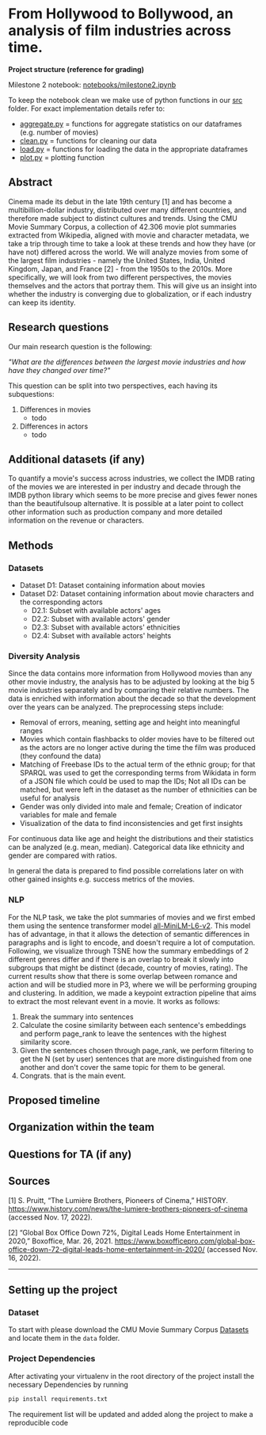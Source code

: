 # From Hollywood to Bollywood, an analysis of film industries across time.

**Project structure (reference for grading)**

Milestone 2 notebook: [notebooks/milestone2.ipynb](notebooks/milestone2.ipynb)

To keep the notebook clean we make use of python functions in our [src](src) folder. For exact implementation details refer to:
- [aggregate.py](src/aggregate.py) = functions for aggregate statistics on our dataframes (e.g. number of movies)
- [clean.py](src/clean.py) = functions for cleaning our data
- [load.py](src/load.py) = functions for loading the data in the appropriate dataframes
- [plot.py](src/plot.py) = plotting function

## Abstract

Cinema made its debut in the late 19th century [1] and has become a multibillion-dollar industry, distributed over many different countries, and therefore made subject to distinct cultures and trends.
Using the CMU Movie Summary Corpus, a collection of 42.306 movie plot summaries extracted from Wikipedia, aligned with movie and character metadata, we take a trip through time to take a look at these trends and how they have (or have not) differed across the world.
We will analyze movies from some of the largest film industries - namely the United States, India, United Kingdom, Japan, and France [2] - from the 1950s to the 2010s.
More specifically, we will look from two different perspectives, the movies themselves and the actors that portray them.
This will give us an insight into whether the industry is converging due to globalization, or if each industry can keep its identity.

## Research questions

Our main research question is the following:

*"What are the differences between the largest movie industries and how have they changed over time?"*

This question can be split into two perspectives, each having its subquestions:

1. Differences in movies
   - todo
2. Differences in actors
   - todo

## Additional datasets (if any)

To quantify a movie's success across industries, we collect the IMDB rating of the movies we are interested in per industry and decade through the IMDB python library which seems to be more precise and gives fewer nones than the beautifulsoup alternative. It is possible at a later point to collect other information such as production company and more detailed information on the revenue or characters.  

## Methods
### Datasets
- Dataset D1: Dataset containing information about movies
- Dataset D2: Dataset containing information about movie characters and the corresponding actors
  - D2.1: Subset with available actors' ages
  - D2.2: Subset with available actors' gender
  - D2.3: Subset with available actors' ethnicities
  - D2.4: Subset with available actors' heights

### Diversity Analysis
Since the data contains more information from Hollywood movies than any other movie industry, the analysis has to be
adjusted by looking at the big 5 movie industries separately and by comparing their relative numbers. The data is
enriched with information about the decade so that the development over the years can be analyzed. The preprocessing
steps include:
- Removal of errors, meaning, setting age and height into meaningful ranges
- Movies which contain flashbacks to older movies have to be filtered out as the actors are no longer active during
the time the film was produced (they confound the data)
- Matching of Freebase IDs to the actual term of the ethnic group; for that
SPARQL was used to get the corresponding terms from Wikidata in form of a JSON file which could be used to map the IDs;
Not all IDs can be matched, but were left in the dataset as the number of ethnicities can be useful for analysis
- Gender was only divided into male and female; Creation of indicator variables for male and female
- Visualization of the data to find inconsistencies and get first insights

For continuous data like age and height the distributions and their statistics can be analyzed (e.g. mean, median).
Categorical data like ethnicity and gender are compared with ratios.

In general the data is prepared to find possible correlations later on with other gained insights e.g. success metrics
of the movies.

### NLP 
For the NLP task, we take the plot summaries of movies and we first embed them using the sentence transformer model [all-MiniLM-L6-v2](https://huggingface.co/sentence-transformers/all-MiniLM-L6-v2). This model has of advantage, in that it allows the detection of semantic differences in paragraphs and is light to encode, and doesn't require a lot of computation. Following, we visualize through TSNE how the summary embeddings of 2 different genres differ and if there is an overlap to break it slowly into subgroups that might be distinct (decade, country of movies, rating). The current results show that there is some overlap between romance and action and will be studied more in P3, where we will be performing grouping and clustering. 
In addition, we made a keypoint extraction pipeline that aims to extract the most relevant event in a movie. It works as follows: 
1. Break the summary into sentences
2. Calculate the cosine similarity between each sentence's embeddings and perform page_rank to leave the sentences with the highest similarity score.
3. Given the sentences chosen through page_rank, we perform filtering to get the N (set by user) sentences that are more distinguished from one another and don't cover the same topic for them to be general.
4. Congrats. that is the main event.
## Proposed timeline

## Organization within the team

## Questions for TA (if any)

## Sources

[1] S. Pruitt, “The Lumière Brothers, Pioneers of Cinema,” HISTORY. https://www.history.com/news/the-lumiere-brothers-pioneers-of-cinema (accessed Nov. 17, 2022).

[2] “Global Box Office Down 72%, Digital Leads Home Entertainment in 2020,” Boxoffice, Mar. 26, 2021. https://www.boxofficepro.com/global-box-office-down-72-digital-leads-home-entertainment-in-2020/ (accessed Nov. 16, 2022).


---

## Setting up the project 
### Dataset
To start with please download the CMU Movie Summary Corpus [Datasets](https://www.cs.cmu.edu/~ark/personas/) and locate them in the `data` folder. 
### Project Dependencies 
After activating your virtualenv in the root directory of the project install the necessary Dependencies by running
```bat
pip install requirements.txt
```
The requirement list will be updated and added along the project to make a reproducible code 

